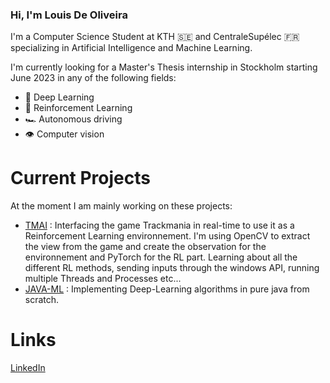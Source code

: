 ### Hi, I'm Louis De Oliveira

I'm a Computer Science Student at KTH :sweden: and CentraleSupélec :fr: specializing in Artificial Intelligence and Machine Learning.

I'm currently looking for a Master's Thesis internship in Stockholm starting June 2023 in any of the following fields:
- :brain: Deep Learning
- :robot: Reinforcement Learning
- :racing_car: Autonomous driving
- :eye: Computer vision

# Current Projects
At the moment I am mainly working on these projects:
- [TMAI](https://github.com/LouisDeOliveira/TMAI) : Interfacing the game Trackmania in real-time to use it as a Reinforcement Learning environnement. I'm using OpenCV to extract the view from the game and create the observation for the environnement and PyTorch for the RL part. Learning about all the different RL methods, sending inputs through the windows API, running multiple Threads and Processes etc...
 - [JAVA-ML](https://github.com/LouisDeOliveira/JAVA-ML) : Implementing Deep-Learning algorithms in pure java from scratch.

# Links
[LinkedIn](https://www.linkedin.com/in/louis-de-oliveira/)

<!--
**LouisDeOliveira/LouisDeOliveira** is a ✨ _special_ ✨ repository because its `README.md` (this file) appears on your GitHub profile.

Here are some ideas to get you started:

- 🔭 I’m currently working on ...
- 🌱 I’m currently learning ...
- 👯 I’m looking to collaborate on ...
- 🤔 I’m looking for help with ...
- 💬 Ask me about ...
- 📫 How to reach me: ...
- 😄 Pronouns: ...
- ⚡ Fun fact: ...
-->

